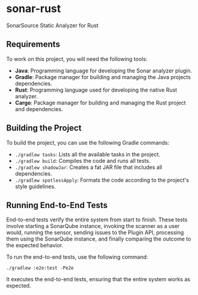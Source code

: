 # sonar-rust

SonarSource Static Analyzer for Rust

## Requirements

To work on this project, you will need the following tools:

- **Java**: Programming language for developing the Sonar analyzer plugin.
- **Gradle**: Package manager for building and managing the Java projects dependencies.
- **Rust**: Programming language used for developing the native Rust analyzer.
- **Cargo**: Package manager for building and managing the Rust project and dependencies.

## Building the Project

To build the project, you can use the following Gradle commands:

- `./gradlew tasks`: Lists all the available tasks in the project.
- `./gradlew build`: Compiles the code and runs all tests.
- `./gradlew shadowJar`: Creates a fat JAR file that includes all dependencies.
- `./gradlew spotlessApply`: Formats the code according to the project's style guidelines.

## Running End-to-End Tests

End-to-end tests verify the entire system from start to finish. These tests involve starting a SonarQube instance, invoking the scanner as a user would, running the sensor, sending issues to the Plugin API, processing them using the SonarQube instance, and finally comparing the outcome to the expected behavior.

To run the end-to-end tests, use the following command:

```
./gradlew :e2e:test -Pe2e
```

It executes the end-to-end tests, ensuring that the entire system works as expected.
